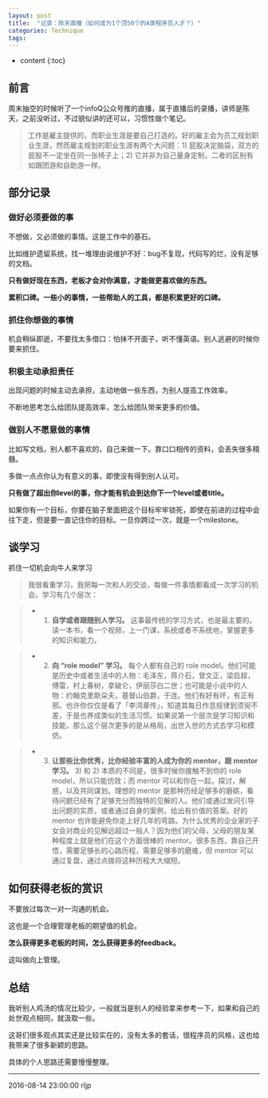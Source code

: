 ```yaml
---
layout: post
title:  "记录：陈天直播（如何成为1个顶50个的A类程序员人才？）"
categories: Technique
tags: 
---
```


* content
{:toc}


## 前言

周末抽空的时候听了一个infoQ公众号推的直播，属于直播后的录播，讲师是陈天，之前没听过，不过貌似讲的还可以，习惯性做个笔记。

> 工作是雇主提供的，而职业生涯是要自己打造的。好的雇主会为员工规划职业生涯，然而雇主规划的职业生涯有两个大问题：1) 屁股决定脑袋，双方的屁股不一定坐在同一张椅子上；2) 它并非为自己量身定制，二者的区别有如跟团游和自助游一样。

## 部分记录

### **做好必须要做的事**


不想做，又必须做的事情。这是工作中的基石。

比如维护遗留系统，找一堆理由说维护不好：bug不复现，代码写的烂，没有足够的文档。

**只有做好现在东西，老板才会对你满意，才能做更喜欢做的东西。**

**累积口碑。一些小的事情，一些帮助人的工具，都是积累更好的口碑。**

### **抓住你想做的事情**

机会稍纵即逝，不要找太多借口：怕抹不开面子，听不懂英语。别人逃避的时候你要来抓住。

### **积极主动承担责任**

出现问题的时候主动去承担，主动地做一些东西，为别人提高工作效率。

不断地思考怎么给团队提高效率，怎么给团队带来更多的价值。

### **做别人不愿意做的事情**

比如写文档，别人都不喜欢的，自己来做一下。靠口口相传的资料，会丢失很多精髓。

多做一点点你认为有意义的事，即使没有得到别人认可。

**只有做了超出你level的事，你才能有机会到达你下一个level或者title。**


如果你有一个目标，你要在脑子里面把这个目标牢牢锁死，即使在前进的过程中会往下走，但是要一直记住你的目标。一旦你跨过一次，就是一个milestone。


## 谈学习

抓住一切机会向牛人来学习


> 我很看重学习，我把每一次和人的交谈，每做一件事情都看成一次学习的机会。学习有几个层次：

> - 1) **自学或者跟随别人学习。** 这事最传统的学习方式，也是最主要的。读一本书，看一个视频，上一门课，系统或者不系统地，掌握更多的知识和能力。

> - 2) **向 “role model” 学习。** 每个人都有自己的 role model。他们可能是历史中或者生活中的人物：毛泽东，蒋介石，曾文正，梁启超，傅雷，村上春树，拿破仑，伊丽莎白二世；也可能是小说中的人物：约翰克里斯朵夫，基督山伯爵，于连。他们有好有坏，有正有邪。也许你仅仅是看了「李鸿章传」，知道其每日作息规律到须臾不差，于是也养成类似的生活习惯。如果说第一个层次是学习知识和技能，那么这个层次更多的是从格局，出世入世的方式去学习和模仿。

> - 3) **让那些比你优秀，比你经验丰富的人成为你的 mentor，跟 mentor 学习。** 3) 和 2) 本质的不同是，很多时候你接触不到你的 role model，所以只能仿效；而 mentor 可以和你在一起，探讨，解惑，以及共同谋划。理想的 mentor 是那种历经足够多的磨砺，看待问题已经有了足够充分而独特的见解的人。他们或通过发问引导出问题的实质，或者通过自身的案例，给出有价值的答案。好的 mentor 也许能避免你走上好几年的弯路。为什么优秀的企业家的子女会对商业的见解远超过一般人？因为他们的父母，父母的朋友某种程度上就是他们在这个方面很棒的 mentor。很多东西，靠自己开悟，需要足够长的心路历程，需要足够多的磨难，但 mentor 可以通过复盘，通过点拨将这种历程大大缩短。


## 如何获得老板的赏识


不要放过每次一对一沟通的机会。

这也是一个合理管理老板的期望值的机会。

**怎么获得更多老板的时间，怎么获得更多的feedback。**

这叫做向上管理。

## 总结

我听别人鸡汤的情况比较少，一般就当是别人的经验拿来参考一下，如果和自己的处世观点相同，就汲取一些。

这哥们很多观点其实还是比较实在的，没有太多的套话，很程序员的风格，这也给我带来了很多新颖的思路。

具体的个人思路还需要慢慢整理。

***
2016-08-14 23:00:00 rljp



